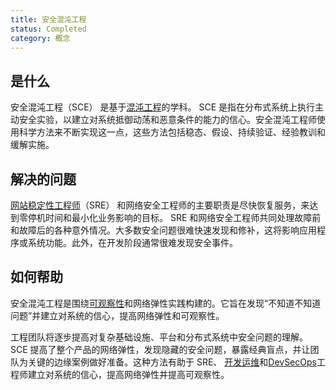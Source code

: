 ```yaml
---
title: 安全混沌工程
status: Completed
category: 概念
---
```


## 是什么

安全混沌工程（SCE） 是基于[混沌工程](/zh-cn/chaos-engineering/)的学科。 SCE 是指在分布式系统上执行主动安全实验，以建立对系统抵御动荡和恶意条件的能力的信心。安全混沌工程师使用科学方法来不断实现这一点，这些方法包括稳态、假设、持续验证、经验教训和缓解实施。

## 解决的问题

[网站稳定性工程师](/site-reliability-engineering/)（SRE） 和网络安全工程师的主要职责是尽快恢复服务，来达到零停机时间和最小化业务影响的目标。 SRE 和网络安全工程师共同处理故障前和故障后的各种意外情况。大多数安全问题很难快速发现和修补，这将影响应用程序或系统功能。此外，在开发阶段通常很难发现安全事件。

## 如何帮助

安全混沌工程是围绕[可观察性](/zh-cn/observability/)和网络弹性实践构建的。它旨在发现“不知道不知道问题”并建立对系统的信心，提高网络弹性和可观察性。

工程团队将逐步提高对复杂基础设施、平台和分布式系统中安全问题的理解。 SCE 提高了整个产品的网络弹性，发现隐藏的安全问题，暴露经典盲点，并让团队为关键的边缘案例做好准备。这种方法有助于 SRE、 [开发运维](/zh-cn/devops/)和[DevSecOps](/devsecops/)工程师建立对系统的信心，提高网络弹性并提高可观察性。

